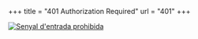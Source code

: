 +++
title = "401 Authorization Required"
url = "401"
+++

<a href="/"><img src="/uploads/401.jpg" alt="Senyal d'entrada prohibida"></a>
